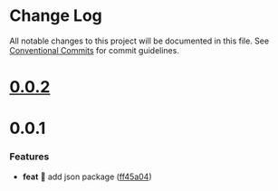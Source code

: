 # Change Log

All notable changes to this project will be documented in this file.
See [Conventional Commits](https://conventionalcommits.org) for commit guidelines.



# [0.0.2](https://github.com/kunlun-qilian/utils/compare/v0.0.1...v0.0.2)


# 0.0.1

### Features

* **feat** 🎸 add json package ([ff45a04](https://github.com/kunlun-qilian/utils/commit/ff45a04c4dc930af920768cea08317aa1b1e2529))
